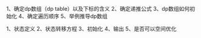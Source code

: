 1、确定dp数组（dp table）以及下标的含义
2、确定递推公式
3、dp数组如何初始化
4、确定遍历顺序
5、举例推导dp数组

1、状态定义
2、状态转移方程
3、初始化
4、输出
5、是否可以空间优化